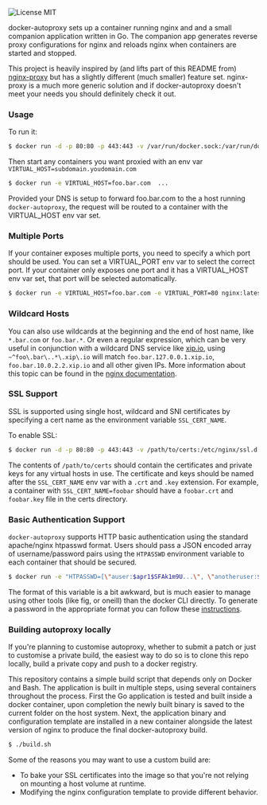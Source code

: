 ![License MIT](https://img.shields.io/badge/license-MIT-blue.svg)

docker-autoproxy sets up a container running nginx and and a small companion
application written in Go. The companion app generates reverse proxy
configurations for nginx and reloads nginx when containers are started and
stopped.

This project is heavily inspired by (and lifts part of this README from)
[nginx-proxy](https://github.com/jwilder/nginx-proxy) but has a slightly
different (much smaller) feature set. nginx-proxy is a much more generic
solution and if docker-autoproxy doesn't meet your needs you should definitely
check it out.


### Usage

To run it:

```bash
$ docker run -d -p 80:80 -p 443:443 -v /var/run/docker.sock:/var/run/docker.sock rehabstudio/autoproxy
```

Then start any containers you want proxied with an env var
`VIRTUAL_HOST=subdomain.youdomain.com`

```bash
$ docker run -e VIRTUAL_HOST=foo.bar.com  ...
```

Provided your DNS is setup to forward foo.bar.com to the a host running
`docker-autoproxy`, the request will be routed to a container with the
VIRTUAL_HOST env var set.


### Multiple Ports

If your container exposes multiple ports, you need to specify a which port
should be used. You can set a VIRTUAL_PORT env var to select the correct port.
If your container only exposes one port and it has a VIRTUAL_HOST env var set,
that port will be selected automatically.

```bash
$ docker run -e VIRTUAL_HOST=foo.bar.com -e VIRTUAL_PORT=80 nginx:latest
```

### Wildcard Hosts

You can also use wildcards at the beginning and the end of host name, like
`*.bar.com` or `foo.bar.*`. Or even a regular expression, which can be very
useful in conjunction with a wildcard DNS service like [xip.io](http://xip.io),
using `~^foo\.bar\..*\.xip\.io` will match `foo.bar.127.0.0.1.xip.io`,
`foo.bar.10.0.2.2.xip.io` and all other given IPs. More information about this
topic can be found in the
[nginx documentation](http://nginx.org/en/docs/http/server_names.html).


### SSL Support

SSL is supported using single host, wildcard and SNI certificates by specifying
a cert name as the environment variable `SSL_CERT_NAME`.

To enable SSL:

```bash
$ docker run -d -p 80:80 -p 443:443 -v /path/to/certs:/etc/nginx/ssl.d -v /var/run/docker.sock:/tmp/docker.sock rehabstudio/autoproxy
```

The contents of `/path/to/certs` should contain the certificates and private
keys for any virtual hosts in use.  The certificate and keys should be named
after the `SSL_CERT_NAME` env var with a `.crt` and `.key` extension.  For
example, a container with `SSL_CERT_NAME=foobar` should have a `foobar.crt` and
`foobar.key` file in the certs directory.


### Basic Authentication Support

`docker-autoproxy` supports HTTP basic authentication using the standard
apache/nginx htpasswd format. Users should pass a JSON encoded array of
username/password pairs using the `HTPASSWD` environment variable to each
container that should be secured.

```bash
$ docker run -e "HTPASSWD=[\"auser:$apr1$SFAk1m9U...\", \"anotheruser:$apr1$7uFp./y...\"]" ...
```

The format of this variable is a bit awkward, but is much easier to manage
using other tools (like fig, or oneill) than the docker CLI directly. To
generate a password in the appropriate format you can follow these
[instructions](http://httpd.apache.org/docs/2.2/programs/htpasswd.html).


### Building autoproxy locally

If you're planning to customise autoproxy, whether to submit a patch or just to
customise a private build, the easiest way to do so is to clone this repo
locally, build a private copy and push to a docker registry.

This repository contains a simple build script that depends only on Docker and
Bash. The application is built in multiple steps, using several containers
throughout the process. First the Go application is tested and built inside a
docker container, upon completion the newly built binary is saved to the
current folder on the host system. Next, the application binary and
configuration template are installed in a new container alongside the latest
version of nginx to produce the final docker-autoproxy build.

```bash
$ ./build.sh
```

Some of the reasons you may want to use a custom build are:

- To bake your SSL certificates into the image so that you're not relying on
  mounting a host volume at runtime.
- Modifying the nginx configuration template to provide different behavior.
